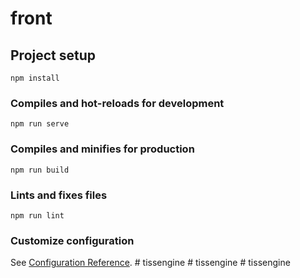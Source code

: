 # front

## Project setup
```
npm install
```

### Compiles and hot-reloads for development
```
npm run serve
```

### Compiles and minifies for production
```
npm run build
```

### Lints and fixes files
```
npm run lint
```

### Customize configuration
See [Configuration Reference](https://cli.vuejs.org/config/).
#   t i s s e n g i n e  
 #   t i s s e n g i n e  
 #   t i s s e n g i n e  
 